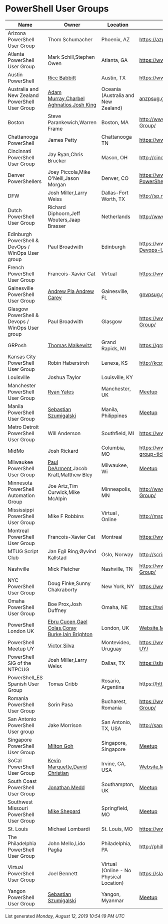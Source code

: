 # PowerShell User Groups

|Name|Owner|Location|WebsiteURL|Twitter|Email|
|----|-----|--------|----------|-------|-----|
|Arizona PowerShell User Group|Thom Schumacher|Phoenix, AZ|https://azpowershell.wordpress.com/ |@Azpowershell,#azpowershell|Azpug@outlook.com|
|Atlanta PowerShell User Group|Mark Schill,Stephen Owen|Atlanta, GA|https://www.atlpug.org/|@ATLPUG|ATLPUG@Foxdeploy.com|
|Austin PowerShell|[Ricc Babbitt](http://twitter.com/ScriptingPro)|Austin, TX|https://www.meetup.com/Austin-PowerShell|[@ATXPowerShell](http://twitter.com/ATXPowerShell)|RiccBabbitt@outlook.com|
|Australia and New Zealand PowerShell User Group|[Adam Murray](https://twitter.com/muzzar78),[Charbel Aghnatios](https://twitter.com/Charbs_Security),[Josh King](https://twitter.com/WindosNZ)|Oceania (Australia and New Zealand)|[anzpsug.github.io](https://anzpsug.github.io),[Meetup](https://www.meetup.com/ANZ-PowerShell-UserGroup)|[@ANZPSUG](https://twitter.com/ANZPSUG)|[ANZPSUG@tikabu.com.au](mailto:ANZPSUG@tikabu.com.au)|
|Boston|Steve Parankewich,Warren Frame|Boston, MA|http://www.meetup.com/Boston-PowerShell-User-Group/|@BosPSUG|N/A|
|Chattanooga PowerShell |James Petty|Chattanooga TN |https://www.meetup.com/PowerShell_Chattanooga/|@ChatPSUG|chatpsug@outlook.com|
|Cincinnati PowerShell User Group|Jay Ryan,Chris Brucker|Mason, OH|http://cincypowershell.org|[@CincyPowerShell](https://twitter.com/cincypowershell)|[info@cincypowershell.org](mailto:info@cincypowershell.org)|
|Denver PowerShellers|Joey Piccola,Mike O'Neill,Jason Morgan|Denver, CO|https://www.meetup.com/Denver-PowerShellers,https://github.com/DenverPowershellers|[@DenverCO_PSUG]https://twitter.com/denverco_psug|denverpowershellers@gmail.com|
|DFW|Josh Miller,Larry Weiss|Dallas-Fort Worth, TX|http://sp.ntpcug.org/PowerShell/default.aspx||DallasFtWorth@powershellgroup.org|
|Dutch PowerShell User Group|Richard Diphoorn,Jeff Wouters,Jaap Brasser|Netherlands|http://www.dupsug.com|@DUPSUG|info@dupsug.com|
|Edinburgh PowerShell & DevOps / WinOps User group|Paul Broadwith|Edinburgh|https://www.meetup.com/Edinburgh-PowerShell-Devops-User-Group/|@ScotPSUG|https://psdevopsug.scot|
|French PowerShell User Group|Francois-Xavier Cat|Virtual|https://www.meetup.com/FrenchPSUG/|FrPSUG|fxcat@lazywinadmin.com|
|Gainesville PowerShell User Group|[Andrew Pla](https://twitter.com/AndrewPlaTech),[Andrew Carey](https://twitter.com/agcareyUF)|Gainesville, FL|[gnvpsug.github.io](https://gnvpsug.github.io),[Meetup](https://www.meetup.com/Gainesville-PowerShell-User-Group)|[@gnvpsug](https://twitter.com/gnvpsug)|[gnvpsug@gmail.com](mailto:omahapsug@gmail.com)|
|Glasgow PowerShell & Devops / WinOps User group|Paul Broadwith|Glasgow|https://www.meetup.com/Scottish-PowerShell-User-Group/|@ScotPSUG|https://psdevopsug.scot|
|GRPosh|[Thomas Malkewitz](https://dotps1.github.io)|Grand Rapids, MI|https://grposh.github.io|[@grposh](https://twitter.com/grposh)|[grposh@outlook.com](mailto:grposh@outlook.com)|
|Kansas City PowerShell User Group|Robin Haberstroh|Lenexa, KS|http://kcpsug.com|@KCPSUG|kcpsug@outlook.com|
|Louisville|Joshua Taylor|Louisville, KY||@louposh|contact@louposh.org|
|Manchester PowerShell User Group|[Ryan Yates](https://twitter.com/ryanyates1990)|Manchester, UK|[Meetup](http://www.meetup.com/Get-PSUGUK/)|[@getpsugukman](https://twitter.com/getpsugukman)||
|Manila PowerShell User Group|[Sebastian Szumigalski](https://twitter.com/SzumigalskiS)|Manila, Philippines|[Meetup](https://www.meetup.com/Manila-PowerShell-User-Group/)|[@psugmnl](https://twitter.com/PSUGMNL)|[psugmnl@gmail.com](mailto:psugmnl@gmail.com)|
|Metro Detroit PowerShell User Group|Will Anderson|Southfield, MI|https://www.facebook.com/groups/MetDetPSUG |N/A|N/A|
|MidMo|Josh Rickard|Columbia, MO|https://www.eventbrite.com/e/midmo-powershell-user-group-tickets-22516367060#|@MidMoPowerShell|midmo-powershell@googlegroups.com|
|Milwaukee PowerShell User Group|[Paul DeArment](https://twitter.com/pdearmen),Jacob Kratt,Matthew Bley|Milwaukee, Wi|[Meetup](https://www.meetup.com/Milwaukee-Powershell-Meetup/)|[@PWSHMilwaukee](https://twitter.com/PWSHMilwaukee)|none|
|Minnesota PowerShell Automation Group|Joe Artz,Tim Curwick,Mike McAlpin|Minneapolis, MN|http://www.meetup.com/Twin-Cities-PowerShell-User-Group/|||
|Mississippi PowerShell User Group|Mike F Robbins|Virtual , Online|http://mspsug.com/|@MSPSUG|mspsug@gmail.com|
|Montreal PowerShell User Group|Francois-Xavier Cat|Montreal|https://www.meetup.com/MontrealPowerShellUserGroup/|MTLPowerShell|fxcat@lazywinadmin.com|
|MTUG Script Club|Jan Egil Ring,Øyvind Kallstad|Oslo, Norway|http://script-club.mtug.no |N/A|N/A|
|Nashville|Mick Pletcher|Nashville, TN|https://www.meetup.com/Nashville-PowerShell-User-Group/|@nashvillePUG||
|NYC PowerShell User Group|Doug Finke,Sunny Chakraborty|New York, NY|https://www.meetup.com/NycPowershellMeetup/|@dfinke|finked@hotmail.com,sunnyc7@gmail.com|
|Omaha PowerShell User Group|Boe Prox,Josh Duffney|Omaha, NE|https://twitter.com/OmahaPSUG|[@OmahaPSUG](https://twitter.com/OmahaPSUG)|[omahapsug@gmail.com](mailto:omahapsug@gmail.com)|
|PowerShell London UK|[Ebru Cucen](https://www.twitter.com/ebrucucen),[Gael Colas](https://www.twitter.com/gaelcolas),[Coray Burke](https://www.twitter.com/cburke007),[Iain Brighton](https://www.twitter.com/iainbrighton)|London, UK|[Website](http://www.powershell.org.uk),[Meetup](http://www.meetup.com/powershell-london-uk)|[@lonpsug](https://www.twitter.com/)||
|PowerShell Meetup UY|[Victor Silva](https://twitter.com/vmsilvamolina)|Montevideo, Uruguay|https://www.meetup.com/es-ES/PowerShell-Meetup-UY/|@PowerShellUY|powershelluy@gmail.com|
|PowerShell SIG of the NTPCUG|Josh Miller,Larry Weiss|Dallas, TX|https://sites.google.com/site/powershellsig/ |N/A|N/A|
|PowerShell_ES Spanish User Group|Tomas Cribb|Rosario, Argentina|https://http://blog.powershell-es.com/|@PowerShell_ES|tomascribb@gmail.com|
|Romania PowerShell User Group|Sorin Pasa|Bucharest, Romania|https://www.meetup.com/Romanian-PowerShell-User-Group/|@ROMANIAPUG|romaniapug@yahoo.com|
|San Antonio PowerShell User group|Jake Morrison|San Antonio, TX, USA|http://sapsug.org|N/A|jake@sapsug.org|
|Singapore PowerShell User Group|[Milton Goh](https://twitter.com/miltongoh)|Singapore, Singapore|[Meetup](https://www.meetup.com/mssgug/)|||
|SoCal PowerShell User Group|[Kevin Marquette](http://kevinmarquette.github.io),[David Christian](https://overpoweredshell.com)|Irvine, CA, USA|[Website](http://socalpowershell.org),[Meetup](https://www.meetup.com/SoCal-PowerShell-user-group)|[@KevinMarquette](https://twitter.com/KevinMarquette),[@SoCalPowerShell](https://twitter.com/SoCalPowerShell)|kevmar@gmail.com|
|South Coast PowerShell User Group|[Jonathan Medd](https://www.twitter.com/jonathanmedd)|Southampton, UK|[Meetup](https://www.meetup.com/UK-South-Coast-PowerShell-User-Group/) |[@UKSthCoastPSUG](http://www.twitter.com/UKSthCoastPSUG)||
|Southwest Missouri PowerShell User Group|[Mike Shepard](https://twitter.com/MikeShepard70)|Springfield, MO|[Meetup](https://www.meetup.com/SWMO-PowerShell-User-Group/)|[@MikeShepard70](https://twitter.com/MikeShepard70)|[mshepard70@gmail.com](mailto:mshepard70@gmail.com)|
|St. Louis|Michael Lombardi|St. Louis, MO|https://www.meetup.com/stlpsug|stl.psug@outlook.com||
|The Philadelphia PowerShell User Group|John Mello,Lido Paglia|Philadelphia, PA|http://phillyposh.org/|https://twitter.com/phillyposh|info@phillyposh.org|
|Virtual PowerShell User Group|Joel Bennett|Virtual (Online - No Physical Location)|https://slack.poshcode.org||Jaykul@HuddledMasses.org|
|Yangon PowerShell User Group|[Sebastian Szumigalski](https://twitter.com/SzumigalskiS)|Yangon, Myanmar|[Meetup](https://www.meetup.com/Yangon-PowerShell-Group/)|[@psugygn](https://twitter.com/PSUGYGN)|[psugygn@gmail.com](mailto:psugygn@gmail.com)|

List generated _Monday, August 12, 2019 10:54:19 PM UTC_
